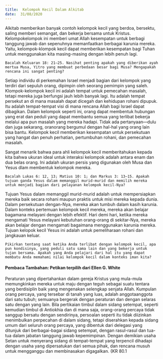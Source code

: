 ```yaml
---
title:  Kelompok Kecil Dalam Alkitab
date:  31/08/2020
---
```


Alkitab memberikan banyak contoh kelompok kecil yang berdoa, bersektu, saling memberi semangat, dan bekerja bersama untuk Kristus. Kelompokelompok ini memberi umat Allah kesempatan untuk berbagi tanggung jawab dan sepenuhnya memanfaatkan berbagai karunia mereka. Yaitu, kelompok-klompok kecil dapat memberikan kesempatan bagi Tuhan untuk menggunakan kita masing-masing dengan lebih penuh lagi.

`Bacalah Keluaran 18: 21–25. Nasihat penting apakah yang diberikan ayah mertua Musa, Yitro yang membuat perbedaan besar bagi Musa? Mengapakah rencana ini sangat penting?`

Setiap individu di perkemahan Israel menjadi bagian dari kelompok yang terdiri dari sepuluh orang, dipimpin oleh seorang pemimpin yang saleh. Klompok-kelompok kecil ini adalah tempat untuk pemecahan masalah, tetapi mereka juga berfungsi jauh lebih banyak lagi. Itu adalah tempat persekut an di mana masalah dapat dicegah dan kehidupan rohani dipupuk. Itu adalah tempat-tempat visi di mana rencana Allah bagi Israel dapat dibagikan. Dalam kelompok seperti ini, orang dapat membentuk hubungan yang erat dan peduli yang dapat membantu semua yang terlibat bekerja melalui apa pun masalah yang mereka hadapi. Tidak ada pertanyaan—dulu dan juga sekarang, oranorang bergumul dengan hal-hal yang orang lain bisa bantu. Kelompok kecil memberikan kesempatan untuk persekutuan yang hangat dan penuh perhatian, pertumbuhan rohani, dan pemecahan masalah.

Sangat menarik bahwa para ahli kelompok kecil memberitahukan kepada kita bahwa ukuran ideal untuk interaksi kelompok adalah antara enam dan dua belas orang. Ini adalah ukuran persis yang digunakan oleh Musa dan Yesus dlam membentuk kelompok mereka.

`Bacalah Lukas 6: 12, 13; Matius 10: 1; dan Markus 3: 13–15. Apakah tujuan ganda Yesus dalam memanggil murid-murid dan memilih mereka untuk menjadi bagian dari pelayanan kelompok kecil-Nya?`

Tujuan Yesus dalam memanggil murid-murid adalah untuk mempersiapkan mereka baik secara rohani maupun praktis untuk misi mereka kepada dunia. Dalam persekutuan dengan-Nya, mereka akan tumbuh dalam kasih karunia. Dalam konteks pertemuan kelompok kecil mereka, mereka akan belajar bagamana melayani dengan lebih efektif. Hari demi hari, ketika mereka mengamati Yesus melayani kebutuhan orang-orang di sekitar-Nya, mereka akan belajar dengan mengamati bagaimana menggunakan karunia mereka. Tujuan kelopok kecil Yesus ini adalah untuk pemeliharaan rohani dan jangkauan keluar.

`Pikirkan tentang saat ketika Anda terlibat dengan kelompok kecil, apa pun kondisinya, yang peduli satu sama lain dan yang bekerja untuk tujan bersama. Apakah yang Anda pelajari dari hal itu yang dapat membatu Anda memahami nilai kelompok kecil dalam konteks iman kita?`

#### Pembaca Tambahan: Petikan terpilih dari Ellen G. White

Peraturan yang dipertahankan dalam gereja Kristus yang mula-mula memungkinkan mereka untuk maju dengan teguh sebagai suatu tentara yang berdisiplin baik yang mengenakan selengkap senjata Allah. Kumpulan orang percaya, yang tersebar di tanah yang luas, adalah anggotaanggota dari satu tubuh; semuanya bergerak dengan peraturan dan dengan selaras satu dengan yang lain. Bila pertikaian timbul dalam sidang setempat, seperti kemudian timbul di Antiokhia dan di mana saja, orang-orang percaya tidak sanggup bersatu dengan sendirinya, persoalan seperti itu tidak diizinkan menimbulkan perpecahan di dalam sidang, tetapi diserahkan kepada sidang umum dari seluruh orang percaya, yang dibentuk dari delegasi yang ditunjuk dari berbagai-bagai sidang setempat, dengan rasul-rasul dan tua-tua dalam jabatan tanggung jawab kepemimpinan. Dengan demikian usaha Setan untuk menyerang sidang di tempat-tempat yang terpencil dihadapi dengan usaha yang dipersatukan dari semua pihak, dan rencana musuh untuk mengganggu dan membinasakan digagalkan. {KR 80.1